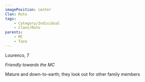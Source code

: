 ```yaml
---
imagePosition: center
Clan: Ruto
tags:
    - Category/Individual
    - Clans/Ruto
parents:
    - MC
    - Taza
---
```


Lourenco, 7

_Friendly towards the MC_

Mature and down-to-earth; they look out for other family members
